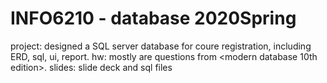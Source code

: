 # INFO6210 - database 2020Spring
project: designed a SQL server database for coure registration, including ERD, sql, ui, report.
hw: mostly are questions from <modern database 10th edition>.
slides: slide deck and sql files
